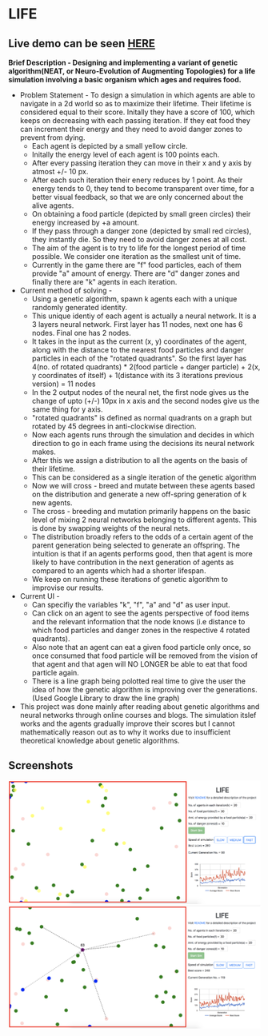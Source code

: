 # LIFE

## Live demo can be seen [HERE](https://cdn.rawgit.com/sidhant007/LIFE/4a9c85ea/index.html)

**Brief Description - Designing and implementing a variant of genetic algorithm(NEAT, or Neuro-Evolution of Augmenting Topologies) for a life simulation involving a basic organism which ages and requires food.**
- Problem Statement - To design a simulation in which agents are able to navigate in a 2d world so as to maximize their lifetime. Their lifetime is considered equal to their score. Initally they have a score of 100, which keeps on decreasing with each passing iteration. If they eat food they can increment their energy and they need to avoid danger zones to prevent from dying.
  - Each agent is depicted by a small yellow circle.
  - Initally the energy level of each agent is 100 points each.
  - After every passing iteration they can move in their x and y axis by atmost +/- 10 px.
  - After each such iteration their enery reduces by 1 point. As their energy tends to 0, they tend to become transparent over time, for a better visual feedback, so that we are only concerned about the alive agents.
  - On obtaining a food particle (depicted by small green circles) their energy increased by +a amount.
  - If they pass through a danger zone (depicted by small red circles), they instantly die. So they need to avoid danger zones at all cost.
  - The aim of the agent is to try to life for the longest period of time possible. We consider one iteration as the smallest unit of time.
  - Currently in the game there are "f" food particles, each of them provide "a" amount of energy. There are "d" danger zones and finally there are "k" agents in each iteration.
- Current method of solving -
  - Using a genetic algorithm, spawn k agents each with a unique randomly generated identity.
  - This unique identiy of each agent is actually a neural network. It is a 3 layers neural network. First layer has 11 nodes, next one has 6 nodes. Final one has 2 nodes.
  - It takes in the input as the current (x, y) coordinates of the agent, along with the distance to the nearest food particles and danger particles in each of the "rotated quadrants". So the first layer has 4(no. of rotated quadrants) * 2(food particle + danger particle) + 2(x, y coordinates of itself) + 1(distance with its 3 iterations previous version) = 11 nodes
  - In the 2 output nodes of the neural net, the first node gives us the change of upto (+/-) 10px in x axis and the second nodes give us the same thing for y axis.
  - "rotated quadrants" is defined as normal quadrants on a graph but rotated by 45 degrees in anti-clockwise direction.
  - Now each agents runs through the simulation and decides in which direction to go in each frame using the decisions its neural network makes.
  - After this we assign a distribution to all the agents on the basis of their lifetime.
  - This can be considered as a single iteration of the genetic algorithm
  - Now we will cross - breed and mutate between these agents based on the distribution and generate a new off-spring generation of k new agents.
  - The cross - breeding and mutation primarily happens on the basic level of mixing 2 neural networks belonging to different agents. This is done by swapping weights of the neural nets.
  - The distribution broadly refers to the odds of a certain agent of the parent generation being selected to generate an offspring. The intuition is that if an agents performs good, then that agent is more likely to have contribution in the next generation of agents as compared to an agents which had a shorter lifespan.
  - We keep on running these iterations of genetic algorithm to improvise our results.
- Current UI -
  - Can specifiy the variables "k", "f", "a" and "d" as user input.
  - Can click on an agent to see the agents perspective of food items and the relevant information that the node knows (i.e distance to which food particles and danger zones in the respective 4 rotated quadrants).
  - Also note that an agent can eat a given food particle only once, so once consumed that food particle will be removed from the vision of that agent and that agen will NO LONGER be able to eat that food particle again.
  - There is a line graph being polotted real time to give the user the idea of how the genetic algorithm is improving over the generations. (Used Google Library to draw the line graph)
- This project was done mainly after reading about genetic algorithms and neural networks through online courses and blogs. The simulation itslef works and the agents gradually improve their scores but I cannot mathematically reason out as to why it works due to insufficient theoretical knowledge about genetic algorithms.

## Screenshots

![screenshot1](https://github.com/sidhant007/LIFE/blob/master/screenshot1.png)
![screenshot2](https://github.com/sidhant007/LIFE/blob/master/screenshot2.png)
